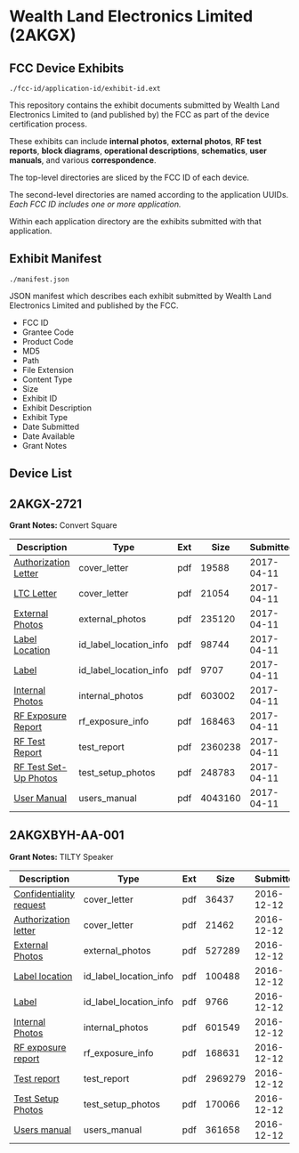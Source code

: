 # Wealth Land Electronics Limited (2AKGX)
## FCC Device Exhibits

```
./fcc-id/application-id/exhibit-id.ext
```

This repository contains the exhibit documents submitted by Wealth Land Electronics Limited to (and published by) the FCC as part of the device certification process.

These exhibits can include **internal photos**, **external photos**, **RF test reports**, **block diagrams**, **operational descriptions**, **schematics**, **user manuals**, and various **correspondence**.

The top-level directories are sliced by the FCC ID of each device.

The second-level directories are named according to the application UUIDs. *Each FCC ID includes one or more application.*

Within each application directory are the exhibits submitted with that application. 

## Exhibit Manifest

```
./manifest.json
```

JSON manifest which describes each exhibit submitted by Wealth Land Electronics Limited and published by the FCC.

- FCC ID
- Grantee Code
- Product Code
- MD5
- Path
- File Extension
- Content Type
- Size
- Exhibit ID
- Exhibit Description
- Exhibit Type
- Date Submitted
- Date Available
- Grant Notes

## Device List
## 2AKGX-2721
**Grant Notes:** Convert Square

| Description | Type | Ext | Size | Submitted | Available |
| ----------- | ---- | --- | ---- | --------- | --------- |
| [Authorization Letter](2AKGX-2721/03b71c895b806cfd7e5b5b04d077deff/3352702.pdf) | cover_letter | pdf | 19588 | 2017-04-11 | 2017-04-11 |
| [LTC Letter](2AKGX-2721/03b71c895b806cfd7e5b5b04d077deff/3352703.pdf) | cover_letter | pdf | 21054 | 2017-04-11 | 2017-04-11 |
| [External Photos](2AKGX-2721/03b71c895b806cfd7e5b5b04d077deff/3352704.pdf) | external_photos | pdf | 235120 | 2017-04-11 | 2017-04-11 |
| [Label Location](2AKGX-2721/03b71c895b806cfd7e5b5b04d077deff/3352705.pdf) | id_label_location_info | pdf | 98744 | 2017-04-11 | 2017-04-11 |
| [Label](2AKGX-2721/03b71c895b806cfd7e5b5b04d077deff/3352706.pdf) | id_label_location_info | pdf | 9707 | 2017-04-11 | 2017-04-11 |
| [Internal Photos](2AKGX-2721/03b71c895b806cfd7e5b5b04d077deff/3352707.pdf) | internal_photos | pdf | 603002 | 2017-04-11 | 2017-04-11 |
| [RF Exposure Report](2AKGX-2721/03b71c895b806cfd7e5b5b04d077deff/3352710.pdf) | rf_exposure_info | pdf | 168463 | 2017-04-11 | 2017-04-11 |
| [RF Test Report](2AKGX-2721/03b71c895b806cfd7e5b5b04d077deff/3352711.pdf) | test_report | pdf | 2360238 | 2017-04-11 | 2017-04-11 |
| [RF Test Set-Up Photos](2AKGX-2721/03b71c895b806cfd7e5b5b04d077deff/3352712.pdf) | test_setup_photos | pdf | 248783 | 2017-04-11 | 2017-04-11 |
| [User Manual](2AKGX-2721/03b71c895b806cfd7e5b5b04d077deff/3352713.pdf) | users_manual | pdf | 4043160 | 2017-04-11 | 2017-04-11 |
## 2AKGXBYH-AA-001
**Grant Notes:** TILTY Speaker

| Description | Type | Ext | Size | Submitted | Available |
| ----------- | ---- | --- | ---- | --------- | --------- |
| [Confidentiality request](2AKGXBYH-AA-001/f3be5561c49746cec9f1257b69b3ff69/3225851.pdf) | cover_letter | pdf | 36437 | 2016-12-12 | 2016-12-12 |
| [Authorization letter](2AKGXBYH-AA-001/f3be5561c49746cec9f1257b69b3ff69/3225852.pdf) | cover_letter | pdf | 21462 | 2016-12-12 | 2016-12-12 |
| [External Photos](2AKGXBYH-AA-001/f3be5561c49746cec9f1257b69b3ff69/3225847.pdf) | external_photos | pdf | 527289 | 2016-12-12 | 2016-12-12 |
| [Label location](2AKGXBYH-AA-001/f3be5561c49746cec9f1257b69b3ff69/3225853.pdf) | id_label_location_info | pdf | 100488 | 2016-12-12 | 2016-12-12 |
| [Label](2AKGXBYH-AA-001/f3be5561c49746cec9f1257b69b3ff69/3225854.pdf) | id_label_location_info | pdf | 9766 | 2016-12-12 | 2016-12-12 |
| [Internal Photos](2AKGXBYH-AA-001/f3be5561c49746cec9f1257b69b3ff69/3225848.pdf) | internal_photos | pdf | 601549 | 2016-12-12 | 2016-12-12 |
| [RF exposure report](2AKGXBYH-AA-001/f3be5561c49746cec9f1257b69b3ff69/3225855.pdf) | rf_exposure_info | pdf | 168631 | 2016-12-12 | 2016-12-12 |
| [Test report](2AKGXBYH-AA-001/f3be5561c49746cec9f1257b69b3ff69/3225856.pdf) | test_report | pdf | 2969279 | 2016-12-12 | 2016-12-12 |
| [Test Setup Photos](2AKGXBYH-AA-001/f3be5561c49746cec9f1257b69b3ff69/3225849.pdf) | test_setup_photos | pdf | 170066 | 2016-12-12 | 2016-12-12 |
| [Users manual](2AKGXBYH-AA-001/f3be5561c49746cec9f1257b69b3ff69/3225850.pdf) | users_manual | pdf | 361658 | 2016-12-12 | 2016-12-12 |
